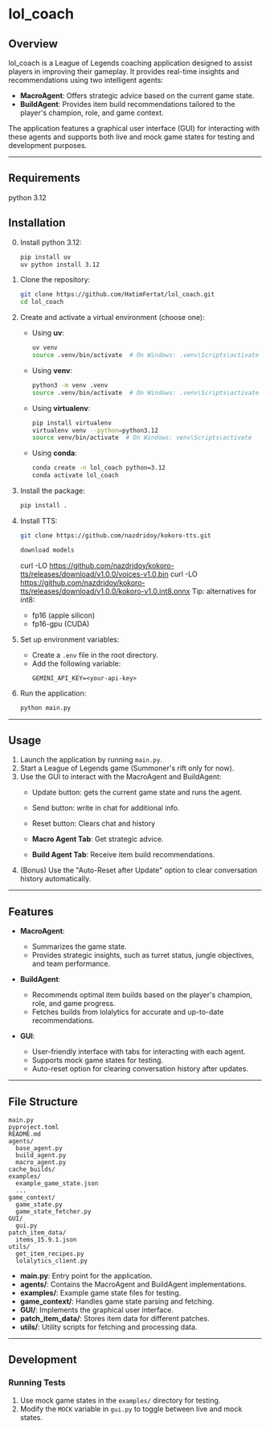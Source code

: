 # lol_coach

## Overview
lol_coach is a League of Legends coaching application designed to assist players in improving their gameplay. It provides real-time insights and recommendations using two intelligent agents:

- **MacroAgent**: Offers strategic advice based on the current game state.
- **BuildAgent**: Provides item build recommendations tailored to the player's champion, role, and game context.

The application features a graphical user interface (GUI) for interacting with these agents and supports both live and mock game states for testing and development purposes.

---

## Requirements 
python 3.12

## Installation

0. Install python 3.12:
   ```bash
   pip install uv
   uv python install 3.12
   ```

1. Clone the repository:
   ```bash
   git clone https://github.com/HatimFertat/lol_coach.git
   cd lol_coach
   ```

2. Create and activate a virtual environment (choose one):
   - Using **uv**:
     ```bash
     uv venv
     source .venv/bin/activate  # On Windows: .venv\Scripts\activate
     ```

   - Using **venv**:
     ```bash
     python3 -m venv .venv
     source .venv/bin/activate  # On Windows: .venv\Scripts\activate
     ```

   - Using **virtualenv**:
     ```bash
     pip install virtualenv
     virtualenv venv --python=python3.12
     source venv/bin/activate  # On Windows: venv\Scripts\activate
     ```

   - Using **conda**:
     ```bash
     conda create -n lol_coach python=3.12
     conda activate lol_coach
     ```

3. Install the package:
   ```bash
   pip install .
   ```
   
4. Install TTS:
   ```bash
   git clone https://github.com/nazdridoy/kokoro-tts.git
   
   download models
   ```
   curl -LO https://github.com/nazdridoy/kokoro-tts/releases/download/v1.0.0/voices-v1.0.bin 
   curl -LO https://github.com/nazdridoy/kokoro-tts/releases/download/v1.0.0/kokoro-v1.0.int8.onnx
   Tip: alternatives for int8: 
   - fp16 (apple silicon)
   - fp16-gpu (CUDA)
   

5. Set up environment variables:
   - Create a `.env` file in the root directory.
   - Add the following variable:
     ```
     GEMINI_API_KEY=<your-api-key>
     ```

6. Run the application:
   ```bash
   python main.py
   ```

---

## Usage

1. Launch the application by running `main.py`.
2. Start a League of Legends game (Summoner's rift only for now).
3. Use the GUI to interact with the MacroAgent and BuildAgent:
   - Update button: gets the current game state and runs the agent.
   - Send button: write in chat for additional info.
   - Reset button: Clears chat and history

   - **Macro Agent Tab**: Get strategic advice.
   - **Build Agent Tab**: Receive item build recommendations.
4. (Bonus) Use the "Auto-Reset after Update" option to clear conversation history automatically.

---

## Features
- **MacroAgent**:
  - Summarizes the game state.
  - Provides strategic insights, such as turret status, jungle objectives, and team performance.

- **BuildAgent**:
  - Recommends optimal item builds based on the player's champion, role, and game progress.
  - Fetches builds from lolalytics for accurate and up-to-date recommendations.

- **GUI**:
  - User-friendly interface with tabs for interacting with each agent.
  - Supports mock game states for testing.
  - Auto-reset option for clearing conversation history after updates.

---

## File Structure

```
main.py
pyproject.toml
README.md
agents/
  base_agent.py
  build_agent.py
  macro_agent.py
cache_builds/
examples/
  example_game_state.json
  ...
game_context/
  game_state.py
  game_state_fetcher.py
GUI/
  gui.py
patch_item_data/
  items_15.9.1.json
utils/
  get_item_recipes.py
  lolalytics_client.py
```

- **main.py**: Entry point for the application.
- **agents/**: Contains the MacroAgent and BuildAgent implementations.
- **examples/**: Example game state files for testing.
- **game_context/**: Handles game state parsing and fetching.
- **GUI/**: Implements the graphical user interface.
- **patch_item_data/**: Stores item data for different patches.
- **utils/**: Utility scripts for fetching and processing data.

---

## Development

### Running Tests
1. Use mock game states in the `examples/` directory for testing.
2. Modify the `MOCK` variable in `gui.py` to toggle between live and mock states.
